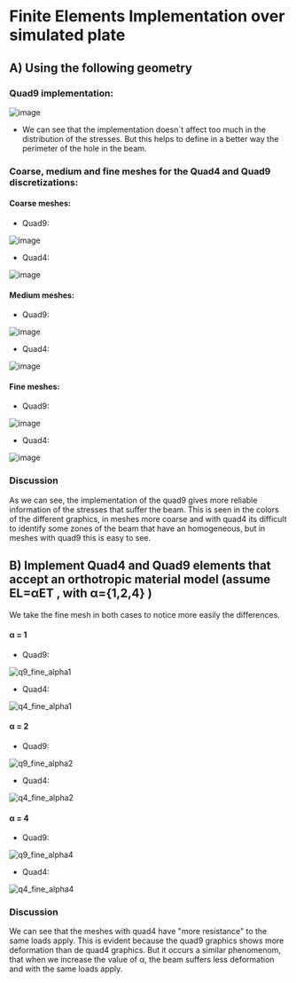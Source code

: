 # Finite Elements Implementation over simulated plate

## A) Using the following  geometry 
### Quad9 implementation:

![image](https://user-images.githubusercontent.com/69252038/120533685-007fca00-c3af-11eb-9d85-e687c067546e.png)

- We can see that the implementation doesn´t affect too much in the distribution of the stresses. But this helps to define in a better way the perimeter of the hole in the beam. 

### Coarse, medium and fine meshes for the Quad4 and Quad9 discretizations:

#### Coarse meshes:

- Quad9:

![image](https://user-images.githubusercontent.com/69252038/120534793-3e312280-c3b0-11eb-9f14-2651726e39f6.png)

- Quad4:

![image](https://user-images.githubusercontent.com/69252038/120535810-6b320500-c3b1-11eb-9d87-73b0b83dd951.png)

#### Medium meshes:

- Quad9:

![image](https://user-images.githubusercontent.com/69252038/120536171-d67bd700-c3b1-11eb-96b3-71ec2e29df54.png)

- Quad4:

![image](https://user-images.githubusercontent.com/69252038/120536447-22c71700-c3b2-11eb-8aa9-2dca749c6d83.png)

#### Fine meshes:

- Quad9:

![image](https://user-images.githubusercontent.com/69252038/120536756-776a9200-c3b2-11eb-8afb-ce097129ac75.png)

- Quad4:

![image](https://user-images.githubusercontent.com/69252038/120536992-c0bae180-c3b2-11eb-927f-d7441d67ac06.png)

### Discussion
As we can see, the implementation of the quad9 gives more reliable information of the stresses that suffer the beam. This is seen in the colors of the different graphics, in meshes more coarse and with quad4 its difficult to identify some zones of the beam that have an homogeneous, but in meshes with quad9 this is easy to see. 


## B) Implement Quad4 and Quad9 elements that accept an orthotropic material model (assume EL=αET , with α={1,2,4} )

We take the fine mesh in both cases to notice more easily the differences.

####  α = 1

- Quad9:

![q9_fine_alpha1](https://user-images.githubusercontent.com/69252038/120539141-50fa2600-c3b5-11eb-91c9-14eda0f6dae6.png)


- Quad4:

![q4_fine_alpha1](https://user-images.githubusercontent.com/69252038/120539248-6d965e00-c3b5-11eb-8a36-14afab308523.png)


####  α = 2

- Quad9:

![q9_fine_alpha2](https://user-images.githubusercontent.com/69252038/120539354-80109780-c3b5-11eb-9574-3d442528b971.png)

- Quad4:

![q4_fine_alpha2](https://user-images.githubusercontent.com/69252038/120539383-87d03c00-c3b5-11eb-9460-f70df89ad50a.png)

####  α = 4

- Quad9:

![q9_fine_alpha4](https://user-images.githubusercontent.com/69252038/120539419-90287700-c3b5-11eb-97f7-97ca9f3eea03.png)

- Quad4:

![q4_fine_alpha4](https://user-images.githubusercontent.com/69252038/120539445-97e81b80-c3b5-11eb-8059-0a2c37937948.png)

### Discussion
We can see that the meshes with quad4 have "more resistance" to the same loads apply. This is evident because the quad9 graphics shows more deformation than de quad4 graphics. But it occurs a similar phenomenom, that when we increase the value of α, the beam suffers less deformation and with the same loads apply.

